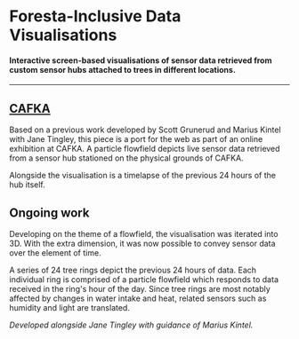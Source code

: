 # Foresta-Inclusive Data Visualisations



#### Interactive screen-based visualisations of sensor data retrieved from custom sensor hubs attached to trees in different locations.
- - -

## [CAFKA](https://janetingley.com/cafka)

Based on a previous work developed by Scott Grunerud and Marius Kintel with Jane Tingley, this piece is a port for the web as part of an online exhibition at CAFKA. A particle flowfield depicts live sensor data retrieved from a sensor hub stationed on the physical grounds of CAFKA.  

Alongside the visualisation is a timelapse of the previous 24 hours of the hub itself.

## Ongoing work

Developing on the theme of a flowfield, the visualisation was iterated into 3D. With the extra dimension, it was now possible to convey sensor data over the element of time.  

A series of 24 tree rings depict the previous 24 hours of data. Each individual ring is comprised of a particle flowfield which responds to data received in the ring's hour of the day. Since tree rings are most notably affected by changes in water intake and heat, related sensors such as humidity and light are translated.

*Developed alongside Jane Tingley with guidance of Marius Kintel.*



